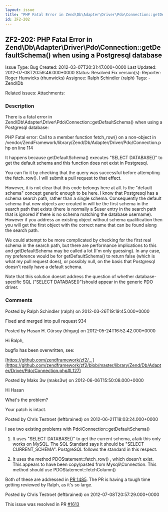 ```yaml
---
layout: issue
title: "PHP Fatal Error in Zend\Db\Adapter\Driver\Pdo\Connection::getDefaultSchema() when using a Postgresql database"
id: ZF2-202
---
```


ZF2-202: PHP Fatal Error in Zend\\Db\\Adapter\\Driver\\Pdo\\Connection::getDefaultSchema() when using a Postgresql database
---------------------------------------------------------------------------------------------------------------------------

 Issue Type: Bug Created: 2012-03-07T20:31:47.000+0000 Last Updated: 2012-07-08T20:59:46.000+0000 Status: Resolved Fix version(s): 
 Reporter:  Roger Hunwicks (rhunwicks)  Assignee:  Ralph Schindler (ralph)  Tags: - Zend\\Db
 
 Related issues: 
 Attachments: 
### Description

There is a fatal error in Zend\\Db\\Adapter\\Driver\\Pdo\\Connection::getDefaultSchema() when using a Postgresql database:

PHP Fatal error: Call to a member function fetch\_row() on a non-object in /vendor/ZendFramework/library/Zend/Db/Adapter/Driver/Pdo/Connection.php on line 114

It happens because getDefaultSchema() executes "SELECT DATABASE()" to get the default schema and this function does not exist in Postgresql.

You can fix it by checking that the query was successful before attempting the fetch\_row(). I will submit a pull request to that effect.

However, it is not clear that this code belongs here at all. Is the "default schema" concept generic enough to be here. I know that Postgresql has a schema search path, rather than a single schema. Consequently the default schema that new objects are created in will be the first schema in the search path that exists (there is normally a $user entry in the search path that is ignored if there is no schema matching the database username). However if you address an existing object without schema qualification then you will get the first object with the correct name that can be found along the search path.

We could attempt to be more complicated by checking for the first real schema in the search path, but there are performance implications to this and getDefaultSchema may be called a lot (I'm only guessing). In any case, my preference would be for getDefaultSchema() to return false (which is what my pull request does), or possibly null, on the basis that Postgresql doesn't really have a default schema.

Note that this solution doesnt address the question of whether database-specific SQL ("SELECT DATABASE()")should appear in the generic PDO driver.

 

 

### Comments

Posted by Ralph Schindler (ralph) on 2012-03-26T19:19:45.000+0000

Fixed and merged into pull request 934

 

 

Posted by Hasan H. Gürsoy (hhgag) on 2012-05-24T16:52:42.000+0000

Hi Ralph,

bugfix has been overwritten, see:

[https://github.com/zendframework/zf2/…](https://github.com/zendframework/zf2/blob/master/library/Zend/Db/Adapter/Driver/Pdo/Connection.php#L127)

 

 

Posted by Maks 3w (maks3w) on 2012-06-06T15:50:08.000+0000

Hi Hasan

What's the problem?

Your patch is intact.

 

 

Posted by Chris Testroet (leftbrained) on 2012-06-21T18:03:24.000+0000

I see two existing problems with Pdo\\Connection::getDefaultSchema()

1) It uses "SELECT DATABASE()" to get the current schema, afaik this only works on MySQL. The SQL Standard says it should be "SELECT CURRENT\_SCHEMA". PostgreSQL follows the standard in this respect.

2) It uses the method PDOStatement::fetch\_row() , which doesn't exist. This appears to have been copy/pasted from Mysqli\\Connection. This method should use PDOStatement::fetchColumn()

Both of these are addressed in [PR 1485](https://github.com/zendframework/zf2/pull/1485). The PR is having a tough time getting reviewed by Ralph, as it's so large.

 

 

Posted by Chris Testroet (leftbrained) on 2012-07-08T20:57:29.000+0000

This issue was resolved in PR [\#1613](https://github.com/zendframework/zf2/pull/1613)

 

 